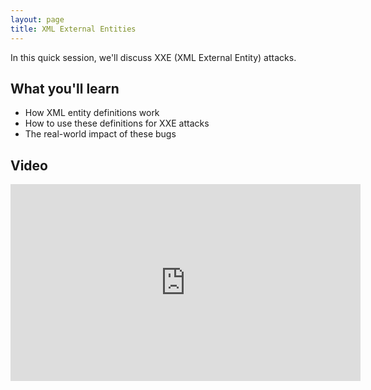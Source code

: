 ```yaml
---
layout: page
title: XML External Entities
---
```


In this quick session, we'll discuss XXE (XML External Entity) attacks.  

What you'll learn
-----------------

- How XML entity definitions work
- How to use these definitions for XXE attacks
- The real-world impact of these bugs

Video
-----

<div class="container">
	<iframe width="560" height="315" src="https://www.youtube-nocookie.com/embed/8NX3Z97ckAQ" frameborder="0" allow="accelerometer; autoplay; encrypted-media; gyroscope; picture-in-picture" allowfullscreen></iframe>
</div>

